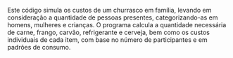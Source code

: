 Este código simula os custos de um churrasco em família, levando em consideração a quantidade de pessoas presentes, categorizando-as em homens, mulheres e crianças. 
O programa calcula a quantidade necessária de carne, frango, carvão, refrigerante e cerveja, bem como os custos individuais de cada item, com base no número de participantes e em padrões de consumo.
